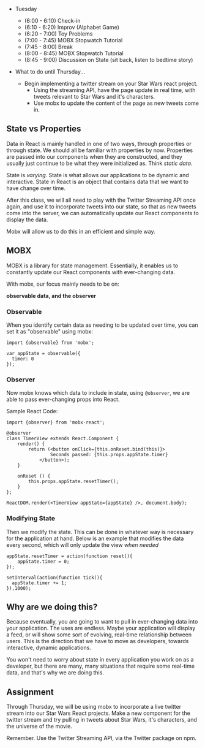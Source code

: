 * Tuesday
    * (6:00 - 6:10) Check-in
    * (6:10 - 6:20) Improv (Alphabet Game)
    * (6:20 - 7:00) Toy Problems
    * (7:00 - 7:45) MOBX Stopwatch Tutorial
    * (7:45 - 8:00) Break
    * (8:00 - 8:45) MOBX Stopwatch Tutorial
    * (8:45 - 9:00) Discussion on State (sit back, listen to bedtime story)

* What to do until Thursday...
    * Begin implementing a twitter stream on your Star Wars react project.
      * Using the streaming API, have the page update in real time, with tweets
        relevant to Star Wars and it's characters.
      * Use mobx to update the content of the page as new tweets come in.

## State vs Properties

Data in React is mainly handled in one of two ways, through properties or through state. We should all be familiar with properties by now. Properties are passed into our components when they are constructed, and they usually just continue to be what they were initialized as. Think *static data*.

State is *varying*. State is what allows our applications to be dynamic and interactive. State in React is an object that contains data that we want to have change over time.

After this class, we will all need to play with the Twitter Streaming API once again, and use it to incorporate tweets into our state, so that as new tweets come into the server, we can automatically update our React components to display the data.

Mobx will allow us to do this in an efficient and simple way.

## MOBX

MOBX is a library for state management. Essentially, it enables us to constantly update our React components with ever-changing data.

With mobx, our focus mainly needs to be on:

**observable data, and the observer**

### Observable

When you identify certain data as needing to be updated over time, you can set it as "observable" using mobx:

```
import {observable} from 'mobx';

var appState = observable({
  timer: 0
});
```

### Observer

Now mobx knows which data to include in state, using `@observer`, we are able to pass ever-changing props into React.

Sample React Code:

```
import {observer} from 'mobx-react';

@observer
class TimerView extends React.Component {
    render() {
        return (<button onClick={this.onReset.bind(this)}>
                Seconds passed: {this.props.appState.timer}
            </button>);
    }

    onReset () {
        this.props.appState.resetTimer();
    }
};

ReactDOM.render(<TimerView appState={appState} />, document.body);
```

### Modifying State

Then we modify the state. This can be done in whatever way is necessary for the application at hand. Below is an example that modifies the data every second, which will only update the view *when needed*

```
appState.resetTimer = action(function reset(){
    appState.timer = 0;
});

setInterval(action(function tick(){
  appState.timer += 1;
}),1000);
```

## Why are we doing this?

Because eventually, you are going to want to pull in ever-changing data into your application. The uses are endless. Maybe your application will display a feed, or will show some sort of evolving, real-time relationship between users. This is the direction that we have to move as developers, towards interactive, dynamic applications.

You won't need to worry about state in every application you work on as a developer, but there are many, many situations that require some real-time data, and that's why we are doing this.

## Assignment

Through Thursday, we will be using mobx to incorporate a live twitter stream into our Star Wars React projects. Make a new component for the twitter stream and try pulling in tweets about Star Wars, it's characters, and the universe of the movie.

Remember. Use the Twitter Streaming API, via the Twitter package on npm.
